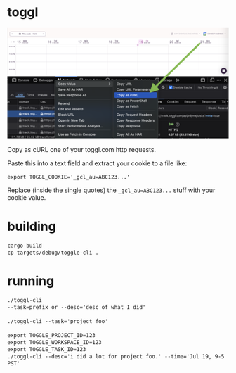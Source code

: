 # toggl

![cURL](cURL.png)

Copy as cURL one of your toggl.com http requests.

Paste this into a text field and extract your cookie to a file like:

```
export TOGGL_COOKIE='_gcl_au=ABC123...'
```

Replace (inside the single quotes) the `_gcl_au=ABC123...` stuff with your cookie value.

# building

```
cargo build
cp targets/debug/toggle-cli .
```

# running

```
./toggl-cli
--task=prefix or --desc='desc of what I did'

./toggl-cli --task='project foo'

export TOGGLE_PROJECT_ID=123
export TOGGLE_WORKSPACE_ID=123
export TOGGLE_TASK_ID=123
./toggl-cli --desc='i did a lot for project foo.' --time='Jul 19, 9-5 PST'
```
